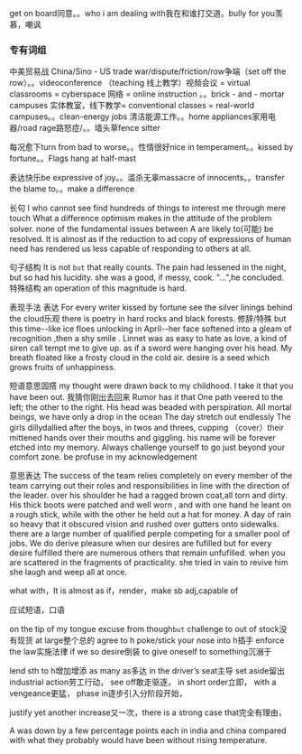 
get on board同意。。who i am dealing with我在和谁打交道。bully for you羡慕，嘲讽


### 专有词组

中美贸易战 China/Sino - US trade war/dispute/friction/row争端（set off the row）。。videoconference （teaching 线上教学）视频会议 = virtual classrooms = cyberspace 网络 = online instruction  。。brick - and - mortar campuses 实体教室，线下教学= conventional classes = real-world campuses。。clean-energy jobs 清洁能源工作。。home appliances家用电器/road rage路怒症/。。墙头草fence sitter

每况愈下turn from bad to worse。。性情很好nice in temperament。。kissed by fortune。。Flags hang at half-mast

表达快乐be expressive of joy。。滥杀无辜massacre of innocents。。transfer the blame to。。make a difference

长句
I who cannot see find hundreds of things to interest me through mere touch
What a difference optimism makes in the attitude of the problem solver.
none of the fundamental issues between A are likely to(可能) be resolved.
It is almost as if the reduction to ad copy of expressions of human need has rendered us less capable of responding to others at all.

句子结构
It is not ``` but ``` that really counts.
The pain had lessened  in the night, but so had his lucidity.
she was a good, if messy, cook.
"...",he concluded.
特殊结构
an operation of this magnitude is hard.

表现手法
表达
For every writer kissed by fortune
see the silver linings behind the cloud乐观
 there is poetry in hard rocks and black forests.
修辞/特殊
but this time--like ice floes unlocking in April--her face softened into a gleam of recognition ,then a shy smile .
Linnet was as easy to hate as love.
a kind of siren call tempt me to give up.
as if a sword were hanging over his head. 
My breath floated like a frosty cloud in the cold air.
desire is a seed which grows fruits of unhappiness.

短语意思固撘
my thought were drawn back to my childhood.
 I take it that you have been out. 我猜你刚出去回来
Rumor has it that
One path veered to the left; the other to the right. 
His head was beaded with perspiration. 
 All mortal beings, we have only a drop in the ocean
The day stretch out endlessly
The girls dillydallied after the boys, in twos and threes, cupping （cover）their mittened hands over their mouths and giggling.
his name will be forever etched into my memory.
Always challenge yourself to go just beyond your comfort zone.
be profuse in my acknowledgement

 意思表达
 The success of the team relies completely on every member of the team carrying out their roles and responsibilities in line with the direction of the leader.
over his shoulder he had a ragged brown coat,all torn and dirty. His thick boots were patched and well worn , and with one hand he leant on a rough stick, while with the other he held out a hat for money.
A day of rain so heavy that it obscured vision and rushed over gutters onto sidewalks.
there are a large number of qualified perple competing for a smaller pool of jobs.
We do derive pleasure when our desires are fufilled but for every desire fulfilled there are numerous others that remain unfufilled.
 when you are scattered in the fragments of practicality.
she tried in vain to revive him
she laugh and weep all at once.
 
what with，It is almost as if，render，make sb adj,capable of


应试短语，口语


on the tip of my tongue		excuse from	though```but```	challenge to	out of stock没有现货	at large整个总的	agree to h	poke/stick your nose into h插手	enforce the law实施法律	if we so desire倒装 	to give oneself to something沉溺于		


lend sth to h增加增添		as many as多达 	in the driver’s seat主导 	set aside留出	 	industrial action劳工行动，  see off敢走驱逐，  in short order立即，  with a vengeance更猛，  phase in逐步引入分阶段开始，  


justify yet another increase又一次，there is a strong case that完全有理由，

A was down by a few percentage points each in india and china compared with what they probably would have been without rising temperature.


